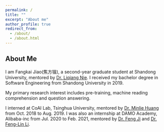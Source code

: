 ```yaml
---
permalink: /
title: ""
excerpt: "About me"
author_profile: true
redirect_from: 
  - /about/
  - /about.html
---
```


## About Me

I am Fangkai Jiao(焦方锴), a second-year graduate student at Shandong University, mentored by [Dr. Liqiang Nie](https://liqiangnie.github.io/). I received my bachelor degree in Software Engineering from Shandong University in 2019.

My primary research interest includes pre-training, machine reading comprehension and question answering.

I interned at CoAI Lab, Tsinghua University, mentored by [Dr. Minlie Huang](http://coai.cs.tsinghua.edu.cn/hml/publications/) from Oct. 2018 to Aug. 2019. I was also an internship at DAMO Academy, Alibaba-inc from Jul. 2020 to Feb. 2021, mentored by [Dr. Feng Ji](http://scholar.google.com/citations?user=BxWZ-ZgAAAAJ&hl=zh-CN) and [Dr. Feng-Lin Li](http://scholar.google.it/citations?user=xo_dfnMAAAAJ&hl=en).
